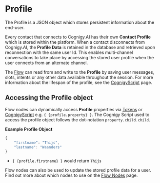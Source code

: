 # Profile

The Profile is a JSON object which stores persistent information about the end-user.

Every contact that connects to Cognigy.AI has their own **Contact Profile** which is stored within the platform. When a contact disconnects from Cognigy.AI, the **Profile Data** is retained in the database and retrieved upon reconnection with the same user Id. This enables multi-channel conversations to take place by accessing the stored user profile when the user connects from an alternate channel.

The [Flow]({{config.site_url}}ai/resources/build/flows/) can read from and write to the **Profile** by saving user messages, slots, intents or any other data available throughout the session. For more information about the lifespan of the profile, see the [CognigyScript]({{config.site_url}}ai/tools/cognigy-script/#cognigy-objects-life-span/) page.

## Accessing the Profile object
<div class="divider"></div>

Flow nodes can dynamically access **Profile** properties via [Tokens]({{config.site_url}}ai/resources/manage/tokens/) or [CognigyScript]({{config.site_url}}ai/tools/cognigy-script/) e.g. `{ {profile.property} }`. The Cognigy Script used to access the profile object follows the dot-notation `property.child.child`.

**Example Profile Object**

```JavaScript
{
    "firstname": "Thijs",
    "lastname": "Waanders"
}
```

* `{ {profile.firstname} }` would return `Thijs`

Flow nodes can also be used to update the stored profile data for a user. Find out more about which nodes to use on the [Flow Nodes]({{config.site_url}}ai/flow-nodes/flow-nodes-overview/#profile-nodes) page.